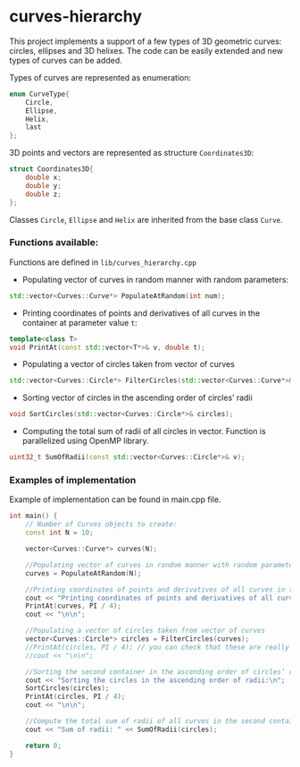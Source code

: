 # curves-hierarchy

This project implements a support of a few types of 3D geometric curves: circles, ellipses and 3D helixes. 
The code can be easily extended and new types of curves can be added.


Types of curves are represented as enumeration:
```cpp
enum CurveType{
    Circle,
    Ellipse,
    Helix,
    last
};
```

3D points and vectors are represented as structure `Coordinates3D`:
```cpp
struct Coordinates3D{
    double x;
    double y;
    double z;
};
```

Classes `Circle`, `Ellipse` and `Helix` are inherited from the base class `Curve`.

### Functions available:
Functions are defined in `lib/curves_hierarchy.cpp`

+ Populating vector of curves in random manner with random parameters:
```cpp 
std::vector<Curves::Curve*> PopulateAtRandom(int num);
```


+ Printing coordinates of points and derivatives of all curves in the container at parameter value `t`:
```cpp 
template<class T>
void PrintAt(const std::vector<T*>& v, double t);
```

+ Populating a vector of circles taken from vector of curves
```cpp
std::vector<Curves::Circle*> FilterCircles(std::vector<Curves::Curve*>& curves);
```

+ Sorting vector of circles in the ascending order of circles’ radii
```cpp
void SortCircles(std::vector<Curves::Circle*>& circles);
```

+ Computing the total sum of radii of all circles in vector. Function is parallelized using OpenMP library.
```cpp
uint32_t SumOfRadii(const std::vector<Curves::Circle*>& v);
```
### Examples of implementation
Example of implementation can be found in main.cpp file.
```cpp
int main() {
    // Number of Curves objects to create:
    const int N = 10;

    vector<Curves::Curve*> curves(N);

    //Populating vector of curves in random manner with random parameters
    curves = PopulateAtRandom(N);

    //Printing coordinates of points and derivatives of all curves in the container at t=PI/4
    cout << "Printing coordinates of points and derivatives of all curves at t=PI/4:\n";
    PrintAt(curves, PI / 4);
    cout << "\n\n";

    //Populating a vector of circles taken from vector of curves
    vector<Curves::Circle*> circles = FilterCircles(curves);
    //PrintAt(circles, PI / 4); // you can check that these are really circles from the curves vector
    //cout << "\n\n";

    //Sorting the second container in the ascending order of circles’ radii
    cout << "Sorting the circles in the ascending order of radii:\n";
    SortCircles(circles);
    PrintAt(circles, PI / 4);
    cout << "\n\n";

    //Compute the total sum of radii of all curves in the second container
    cout << "Sum of radii: " << SumOfRadii(circles);

    return 0;
}
```


 

